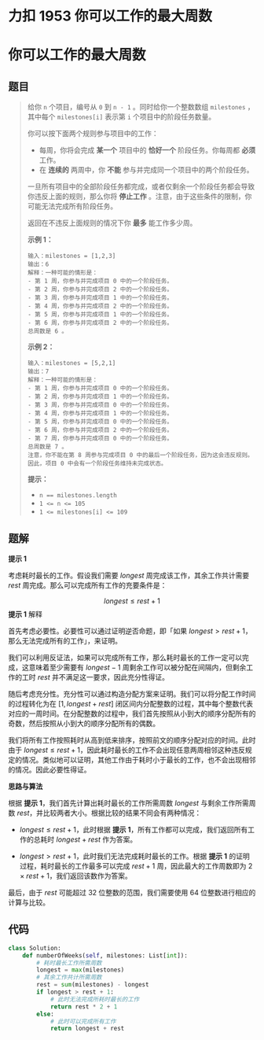 # 力扣 1953 你可以工作的最大周数


# 你可以工作的最大周数

## 题目

> 给你 `n` 个项目，编号从 `0` 到 `n - 1` 。同时给你一个整数数组 `milestones` ，其中每个 `milestones[i]` 表示第 `i` 个项目中的阶段任务数量。
>
> 你可以按下面两个规则参与项目中的工作：
>
> - 每周，你将会完成 **某一个** 项目中的 **恰好一个** 阶段任务。你每周都 **必须** 工作。
> - 在 **连续的** 两周中，你 **不能** 参与并完成同一个项目中的两个阶段任务。
>
> 一旦所有项目中的全部阶段任务都完成，或者仅剩余一个阶段任务都会导致你违反上面的规则，那么你将 **停止工作** 。注意，由于这些条件的限制，你可能无法完成所有阶段任务。
>
> 返回在不违反上面规则的情况下你 **最多** 能工作多少周。
>
>  
>
> **示例 1：**
>
> ```
> 输入：milestones = [1,2,3]
> 输出：6
> 解释：一种可能的情形是：
> - 第 1 周，你参与并完成项目 0 中的一个阶段任务。
> - 第 2 周，你参与并完成项目 2 中的一个阶段任务。
> - 第 3 周，你参与并完成项目 1 中的一个阶段任务。
> - 第 4 周，你参与并完成项目 2 中的一个阶段任务。
> - 第 5 周，你参与并完成项目 1 中的一个阶段任务。
> - 第 6 周，你参与并完成项目 2 中的一个阶段任务。
> 总周数是 6 。
> ```
>
> **示例 2：**
>
> ```
> 输入：milestones = [5,2,1]
> 输出：7
> 解释：一种可能的情形是：
> - 第 1 周，你参与并完成项目 0 中的一个阶段任务。
> - 第 2 周，你参与并完成项目 1 中的一个阶段任务。
> - 第 3 周，你参与并完成项目 0 中的一个阶段任务。
> - 第 4 周，你参与并完成项目 1 中的一个阶段任务。
> - 第 5 周，你参与并完成项目 0 中的一个阶段任务。
> - 第 6 周，你参与并完成项目 2 中的一个阶段任务。
> - 第 7 周，你参与并完成项目 0 中的一个阶段任务。
> 总周数是 7 。
> 注意，你不能在第 8 周参与完成项目 0 中的最后一个阶段任务，因为这会违反规则。
> 因此，项目 0 中会有一个阶段任务维持未完成状态。
> ```
>
>  
>
> **提示：**
>
> - `n == milestones.length`
> - `1 <= n <= 105`
> - `1 <= milestones[i] <= 109`

## 题解

**提示 $1$**

考虑耗时最长的工作。假设我们需要 $\textit{longest}$ 周完成该工作，其余工作共计需要 $\textit{rest}$ 周完成。那么可以完成所有工作的充要条件是：

$$
\textit{longest} \le \textit{rest} + 1
$$
**提示 $1$** 解释

首先考虑必要性。必要性可以通过证明逆否命题，即「如果 $\textit{longest} > \textit{rest} + 1$，那么无法完成所有的工作」，来证明。

我们可以利用反证法，如果可以完成所有工作，那么耗时最长的工作一定可以完成，这意味着至少需要有 $\textit{longest} - 1$ 周剩余工作可以被分配在间隔内，但剩余工作的工时 $\textit{rest}$ 并不满足这一要求，因此充分性得证。

随后考虑充分性。充分性可以通过构造分配方案来证明。我们可以将分配工作时间的过程转化为在 $[1, \textit{longest} + \textit{rest}]$ 闭区间内分配整数的过程，其中每个整数代表对应的一周时间。在分配整数的过程中，我们首先按照从小到大的顺序分配所有的奇数，然后按照从小到大的顺序分配所有的偶数。

我们将所有工作按照耗时从高到低来排序，按照前文的顺序分配对应的时间。此时由于 $\textit{longest} \le \textit{rest} + 1$，因此耗时最长的工作不会出现任意两周相邻这种违反规定的情况。类似地可以证明，其他工作由于耗时小于最长的工作，也不会出现相邻的情况。因此必要性得证。

**思路与算法**

根据 **提示 $1$**，我们首先计算出耗时最长的工作所需周数 $\textit{longest}$ 与剩余工作所需周数 $\textit{rest}$，并比较两者大小。根据比较的结果不同会有两种情况：

- $\textit{longest} \le \textit{rest} + 1$，此时根据 **提示 $1$**，所有工作都可以完成，我们返回所有工作的总耗时 $\textit{longest} + \textit{rest}$ 作为答案。

- $\textit{longest} > \textit{rest} + 1$，此时我们无法完成耗时最长的工作。根据 **提示 $1$** 的证明过程，耗时最长的工作最多可以完成 $\textit{rest} + 1$ 周，因此最大的工作周数即为 $2 \times \textit{rest} + 1$，我们返回该数作为答案。

最后，由于 $\textit{rest}$ 可能超过 $32$ 位整数的范围，我们需要使用 $64$ 位整数进行相应的计算与比较。

## 代码

```python
class Solution:
    def numberOfWeeks(self, milestones: List[int]):
        # 耗时最长工作所需周数
        longest = max(milestones)
        # 其余工作共计所需周数
        rest = sum(milestones) - longest
        if longest > rest + 1:
            # 此时无法完成所耗时最长的工作
            return rest * 2 + 1
        else:
            # 此时可以完成所有工作
            return longest + rest
```


